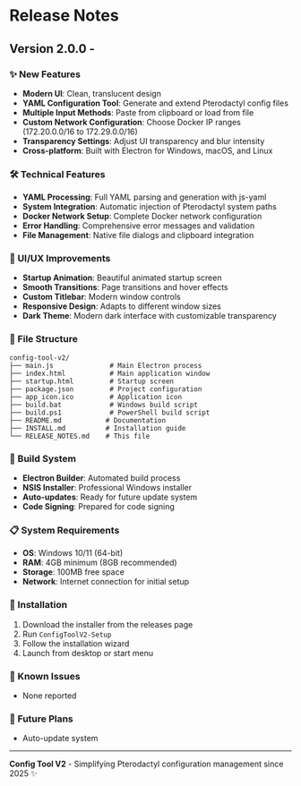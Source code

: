 # Release Notes

## Version 2.0.0 - 

### ✨ New Features
- **Modern UI**: Clean, translucent design
- **YAML Configuration Tool**: Generate and extend Pterodactyl config files
- **Multiple Input Methods**: Paste from clipboard or load from file
- **Custom Network Configuration**: Choose Docker IP ranges (172.20.0.0/16 to 172.29.0.0/16)
- **Transparency Settings**: Adjust UI transparency and blur intensity
- **Cross-platform**: Built with Electron for Windows, macOS, and Linux

### 🛠️ Technical Features
- **YAML Processing**: Full YAML parsing and generation with js-yaml
- **System Integration**: Automatic injection of Pterodactyl system paths
- **Docker Network Setup**: Complete Docker network configuration
- **Error Handling**: Comprehensive error messages and validation
- **File Management**: Native file dialogs and clipboard integration

### 🎨 UI/UX Improvements
- **Startup Animation**: Beautiful animated startup screen
- **Smooth Transitions**: Page transitions and hover effects
- **Custom Titlebar**: Modern window controls
- **Responsive Design**: Adapts to different window sizes
- **Dark Theme**: Modern dark interface with customizable transparency

### 📁 File Structure
```
config-tool-v2/
├── main.js              # Main Electron process
├── index.html           # Main application window
├── startup.html         # Startup screen
├── package.json         # Project configuration
├── app_icon.ico         # Application icon
├── build.bat            # Windows build script
├── build.ps1            # PowerShell build script
├── README.md           # Documentation
├── INSTALL.md          # Installation guide
└── RELEASE_NOTES.md    # This file
```

### 🔧 Build System
- **Electron Builder**: Automated build process
- **NSIS Installer**: Professional Windows installer
- **Auto-updates**: Ready for future update system
- **Code Signing**: Prepared for code signing

### 📋 System Requirements
- **OS**: Windows 10/11 (64-bit)
- **RAM**: 4GB minimum (8GB recommended)
- **Storage**: 100MB free space
- **Network**: Internet connection for initial setup

### 🚀 Installation
1. Download the installer from the releases page
2. Run `ConfigToolV2-Setup`
3. Follow the installation wizard
4. Launch from desktop or start menu

### 🐛 Known Issues
- None reported

### 🔮 Future Plans
- Auto-update system


---

**Config Tool V2** - Simplifying Pterodactyl configuration management since 2025 ✨ 
